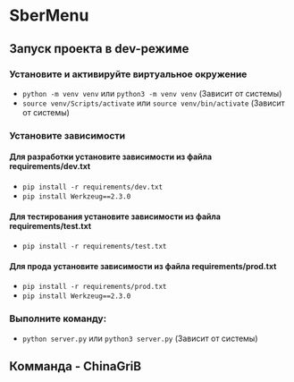 # SberMenu
## Запуск проекта в dev-режиме
### Установите и активируйте виртуальное окружение
* `python -m venv venv` или `python3 -m venv venv` (Зависит от системы)
* `source venv/Scripts/activate` или `source venv/bin/activate` (Зависит от системы)

### Установите зависимости
#### Для разработки установите зависимости из файла requirements/dev.txt
* `pip install -r requirements/dev.txt`
* `pip install Werkzeug==2.3.0`

#### Для тестирования установите зависимости из файла requirements/test.txt
* `pip install -r requirements/test.txt`

#### Для прода установите зависимости из файла requirements/prod.txt
* `pip install -r requirements/prod.txt`
* `pip install Werkzeug==2.3.0`

### Выполните команду:
* `python server.py` или `python3 server.py` (Зависит от системы)


## Комманда - ChinaGriB
